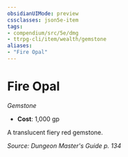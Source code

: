 ```yaml
---
obsidianUIMode: preview
cssclasses: json5e-item
tags:
- compendium/src/5e/dmg
- ttrpg-cli/item/wealth/gemstone
aliases: 
- "Fire Opal"
---
```

# Fire Opal
*Gemstone*  

- **Cost**: 1,000 gp

A translucent fiery red gemstone.

*Source: Dungeon Master's Guide p. 134*